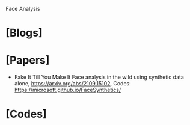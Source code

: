 Face Analysis

# [Blogs]

# [Papers]
+ Fake It Till You Make It Face analysis in the wild using synthetic data alone, https://arxiv.org/abs/2109.15102,  Codes: https://microsoft.github.io/FaceSynthetics/

# [Codes]
